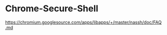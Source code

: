 # Chrome-Secure-Shell  

https://chromium.googlesource.com/apps/libapps/+/master/nassh/doc/FAQ.md  








